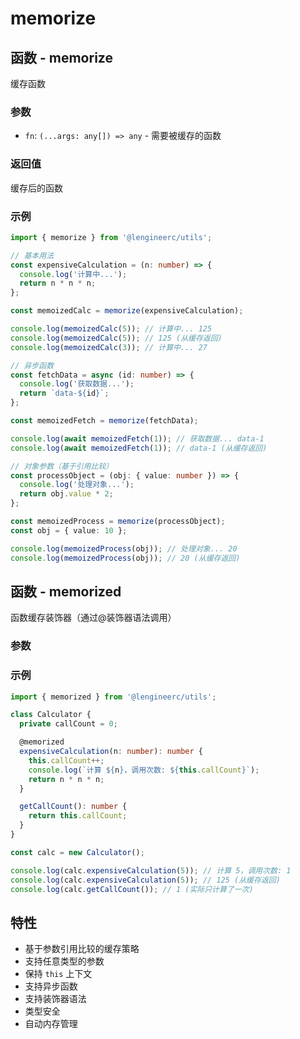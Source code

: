 # memorize

## 函数 - memorize

缓存函数

### 参数

- `fn`: `(...args: any[]) => any` - 需要被缓存的函数

### 返回值

缓存后的函数

### 示例
```typescript
import { memorize } from '@lengineerc/utils';

// 基本用法
const expensiveCalculation = (n: number) => {
  console.log('计算中...');
  return n * n * n;
};

const memoizedCalc = memorize(expensiveCalculation);

console.log(memoizedCalc(5)); // 计算中... 125
console.log(memoizedCalc(5)); // 125 (从缓存返回)
console.log(memoizedCalc(3)); // 计算中... 27

// 异步函数
const fetchData = async (id: number) => {
  console.log('获取数据...');
  return `data-${id}`;
};

const memoizedFetch = memorize(fetchData);

console.log(await memoizedFetch(1)); // 获取数据... data-1
console.log(await memoizedFetch(1)); // data-1 (从缓存返回)

// 对象参数（基于引用比较）
const processObject = (obj: { value: number }) => {
  console.log('处理对象...');
  return obj.value * 2;
};

const memoizedProcess = memorize(processObject);
const obj = { value: 10 };

console.log(memoizedProcess(obj)); // 处理对象... 20
console.log(memoizedProcess(obj)); // 20 (从缓存返回)
```
## 函数 - memorized

函数缓存装饰器（通过@装饰器语法调用）

### 参数

### 示例
```typescript
import { memorized } from '@lengineerc/utils';

class Calculator {
  private callCount = 0;

  @memorized
  expensiveCalculation(n: number): number {
    this.callCount++;
    console.log(`计算 ${n}，调用次数: ${this.callCount}`);
    return n * n * n;
  }

  getCallCount(): number {
    return this.callCount;
  }
}

const calc = new Calculator();

console.log(calc.expensiveCalculation(5)); // 计算 5，调用次数: 1
console.log(calc.expensiveCalculation(5)); // 125 (从缓存返回)
console.log(calc.getCallCount()); // 1 (实际只计算了一次)
```

## 特性

- 基于参数引用比较的缓存策略
- 支持任意类型的参数
- 保持 `this` 上下文
- 支持异步函数
- 支持装饰器语法
- 类型安全
- 自动内存管理